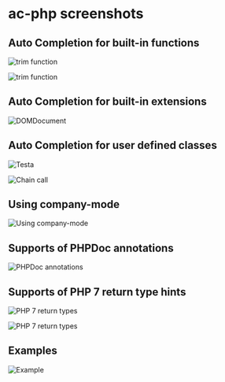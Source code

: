 # ac-php screenshots

## Auto Completion for built-in functions

<p>
    <img src="https://raw.githubusercontent.com/xcwen/ac-php/master/screenshots/7.png"
         alt="trim function"/>
</p>

<p>
    <img src="https://raw.githubusercontent.com/xcwen/ac-php/master/screenshots/8.png"
         alt="trim function"/>
</p>

## Auto Completion for built-in extensions

<p>
    <img src="https://raw.githubusercontent.com/xcwen/ac-php/master/screenshots/6.png"
         alt="DOMDocument"/>
</p>

## Auto Completion for user defined classes

<p>
    <img src="https://raw.githubusercontent.com/xcwen/ac-php/master/screenshots/4.png"
         alt="Testa"/>
</p>

<p>
    <img src="https://raw.githubusercontent.com/xcwen/ac-php/master/screenshots/9.png"
         alt="Chain call"/>
</p>

## Using company-mode

<p>
    <img src="https://raw.githubusercontent.com/xcwen/ac-php/master/screenshots/10.png"
         alt="Using company-mode"/>
</p>

## Supports of PHPDoc annotations


<p>
    <img src="https://raw.githubusercontent.com/xcwen/ac-php/master/screenshots/5.png"
         alt="PHPDoc annotations"/>
</p>


## Supports of PHP 7 return type hints

<p>
    <img src="https://raw.githubusercontent.com/xcwen/ac-php/master/screenshots/2.png"
         alt="PHP 7 return types"/>
</p>

<p>
    <img src="https://raw.githubusercontent.com/xcwen/ac-php/master/screenshots/3.png"
         alt="PHP 7 return types"/>
</p>


## Examples

<p>
    <img src="https://raw.githubusercontent.com/xcwen/ac-php/master/screenshots/1.gif"
         alt="Example"/>
</p>
